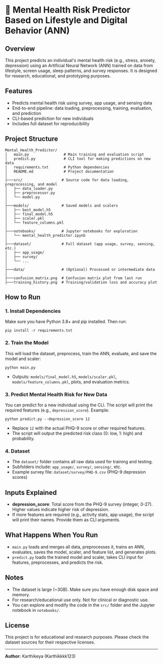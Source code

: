 # 🧠 Mental Health Risk Predictor Based on Lifestyle and Digital Behavior (ANN)

## Overview
This project predicts an individual's mental health risk (e.g., stress, anxiety, depression) using an Artificial Neural Network (ANN) trained on data from lifestyle, screen usage, sleep patterns, and survey responses. It is designed for research, educational, and prototyping purposes.

## Features
- Predicts mental health risk using survey, app usage, and sensing data
- End-to-end pipeline: data loading, preprocessing, training, evaluation, and prediction
- CLI-based prediction for new individuals
- Includes full dataset for reproducibility

## Project Structure
```
Mental_Health_Predictor/
│   main.py                # Main training and evaluation script
│   predict.py             # CLI tool for making predictions on new data
│   requirements.txt       # Python dependencies
│   README.md              # Project documentation
│
├───src/                  # Source code for data loading, preprocessing, and model
│   ├── data_loader.py
│   ├── preprocessor.py
│   └── model.py
│
├───models/               # Saved models and scalers
│   ├── best_model.h5
│   ├── final_model.h5
│   ├── scaler.pkl
│   └── feature_columns.pkl
│
├───notebooks/            # Jupyter notebooks for exploration
│   └── mental_health_predictor.ipynb
│
├───dataset/              # Full dataset (app usage, survey, sensing, etc.)
│   ├── app_usage/
│   ├── survey/
│   └── ...
│
├───data/                 # (Optional) Processed or intermediate data
│
├───confusion_matrix.png  # Confusion matrix plot from last run
├───training_history.png  # Training/validation loss and accuracy plot
```

## How to Run
### 1. Install Dependencies
Make sure you have Python 3.8+ and pip installed. Then run:
```pwsh
pip install -r requirements.txt
```

### 2. Train the Model
This will load the dataset, preprocess, train the ANN, evaluate, and save the model and scaler:
```pwsh
python main.py
```
- Outputs: `models/final_model.h5`, `models/scaler.pkl`, `models/feature_columns.pkl`, plots, and evaluation metrics.

### 3. Predict Mental Health Risk for New Data
You can predict for a new individual using the CLI. The script will print the required features (e.g., `depression_score`). Example:
```pwsh
python predict.py --depression_score 12
```
- Replace `12` with the actual PHQ-9 score or other required features.
- The script will output the predicted risk class (0: low, 1: high) and probability.

### 4. Dataset
- The `dataset/` folder contains all raw data used for training and testing.
- Subfolders include: `app_usage/`, `survey/`, `sensing/`, etc.
- Example survey file: `dataset/survey/PHQ-9.csv` (PHQ-9 depression scores)

## Inputs Explained
- **depression_score**: Total score from the PHQ-9 survey (integer, 0-27). Higher values indicate higher risk of depression.
- If more features are required (e.g., activity stats, app usage), the script will print their names. Provide them as CLI arguments.

## What Happens When You Run
- `main.py` loads and merges all data, preprocesses it, trains an ANN, evaluates, saves the model, scaler, and feature list, and generates plots.
- `predict.py` loads the trained model and scaler, takes CLI input for features, preprocesses, and predicts the risk.

## Notes
- The dataset is large (~3GB). Make sure you have enough disk space and memory.
- For research/educational use only. Not for clinical or diagnostic use.
- You can explore and modify the code in the `src/` folder and the Jupyter notebook in `notebooks/`.

## License
This project is for educational and research purposes. Please check the dataset sources for their respective licenses.

---

**Author:** Karthikeya (Karthikkkk123)
